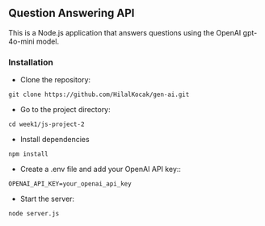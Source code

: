 ## Question Answering API
This is a Node.js application that answers questions using the OpenAI gpt-4o-mini model.

### Installation
- Clone the repository:
```
git clone https://github.com/HilalKocak/gen-ai.git
```
- Go to the project directory:
```
cd week1/js-project-2
```
- Install dependencies
```
npm install
```
- Create a .env file and add your OpenAI API key::
```
OPENAI_API_KEY=your_openai_api_key
```
- Start the server:
```
node server.js
```